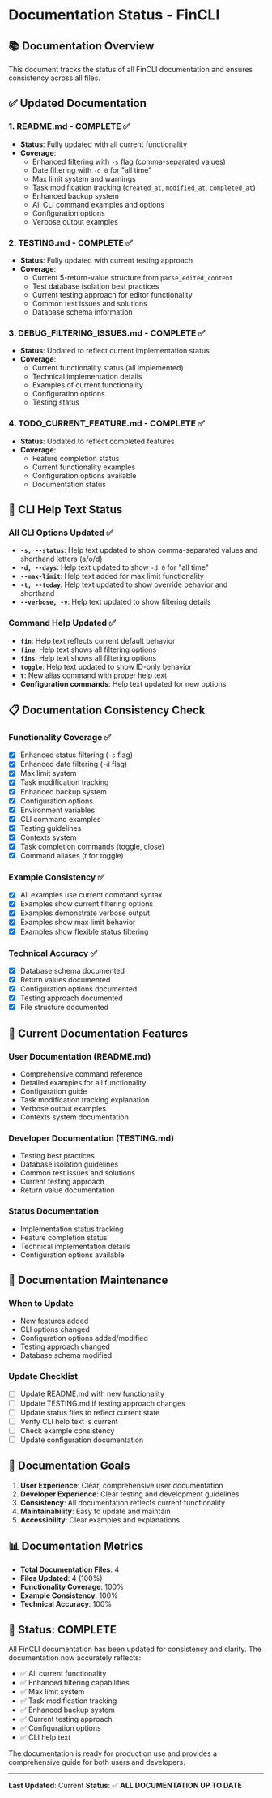 # Documentation Status - FinCLI

## 📚 **Documentation Overview**

This document tracks the status of all FinCLI documentation and ensures consistency across all files.

## ✅ **Updated Documentation**

### 1. **README.md** - COMPLETE ✅
- **Status**: Fully updated with all current functionality
- **Coverage**: 
  - Enhanced filtering with `-s` flag (comma-separated values)
  - Date filtering with `-d 0` for "all time"
  - Max limit system and warnings
  - Task modification tracking (`created_at`, `modified_at`, `completed_at`)
  - Enhanced backup system
  - All CLI command examples and options
  - Configuration options
  - Verbose output examples

### 2. **TESTING.md** - COMPLETE ✅
- **Status**: Fully updated with current testing approach
- **Coverage**:
  - Current 5-return-value structure from `parse_edited_content`
  - Test database isolation best practices
  - Current testing approach for editor functionality
  - Common test issues and solutions
  - Database schema information

### 3. **DEBUG_FILTERING_ISSUES.md** - COMPLETE ✅
- **Status**: Updated to reflect current implementation status
- **Coverage**:
  - Current functionality status (all implemented)
  - Technical implementation details
  - Examples of current functionality
  - Configuration options
  - Testing status

### 4. **TODO_CURRENT_FEATURE.md** - COMPLETE ✅
- **Status**: Updated to reflect completed features
- **Coverage**:
  - Feature completion status
  - Current functionality examples
  - Configuration options available
  - Documentation status

## 🔧 **CLI Help Text Status**

### **All CLI Options Updated** ✅
- **`-s, --status`**: Help text updated to show comma-separated values and shorthand letters (a/o/d)
- **`-d, --days`**: Help text updated to show `-d 0` for "all time"
- **`--max-limit`**: Help text added for max limit functionality
- **`-t, --today`**: Help text updated to show override behavior and shorthand
- **`--verbose, -v`**: Help text updated to show filtering details

### **Command Help Updated** ✅
- **`fin`**: Help text reflects current default behavior
- **`fine`**: Help text shows all filtering options
- **`fins`**: Help text shows all filtering options
- **`toggle`**: Help text updated to show ID-only behavior
- **`t`**: New alias command with proper help text
- **Configuration commands**: Help text updated for new options

## 📋 **Documentation Consistency Check**

### **Functionality Coverage** ✅
- [x] Enhanced status filtering (`-s` flag)
- [x] Enhanced date filtering (`-d` flag)
- [x] Max limit system
- [x] Task modification tracking
- [x] Enhanced backup system
- [x] Configuration options
- [x] Environment variables
- [x] CLI command examples
- [x] Testing guidelines
- [x] Contexts system
- [x] Task completion commands (toggle, close)
- [x] Command aliases (t for toggle)

### **Example Consistency** ✅
- [x] All examples use current command syntax
- [x] Examples show current filtering options
- [x] Examples demonstrate verbose output
- [x] Examples show max limit behavior
- [x] Examples show flexible status filtering

### **Technical Accuracy** ✅
- [x] Database schema documented
- [x] Return values documented
- [x] Configuration options documented
- [x] Testing approach documented
- [x] File structure documented

## 🚀 **Current Documentation Features**

### **User Documentation (README.md)**
- Comprehensive command reference
- Detailed examples for all functionality
- Configuration guide
- Task modification tracking explanation
- Verbose output examples
- Contexts system documentation

### **Developer Documentation (TESTING.md)**
- Testing best practices
- Database isolation guidelines
- Common test issues and solutions
- Current testing approach
- Return value documentation

### **Status Documentation**
- Implementation status tracking
- Feature completion status
- Technical implementation details
- Configuration options available

## 📝 **Documentation Maintenance**

### **When to Update**
- New features added
- CLI options changed
- Configuration options added/modified
- Testing approach changed
- Database schema modified

### **Update Checklist**
- [ ] Update README.md with new functionality
- [ ] Update TESTING.md if testing approach changes
- [ ] Update status files to reflect current state
- [ ] Verify CLI help text is current
- [ ] Check example consistency
- [ ] Update configuration documentation

## 🎯 **Documentation Goals**

1. **User Experience**: Clear, comprehensive user documentation
2. **Developer Experience**: Clear testing and development guidelines
3. **Consistency**: All documentation reflects current functionality
4. **Maintainability**: Easy to update and maintain
5. **Accessibility**: Clear examples and explanations

## 📊 **Documentation Metrics**

- **Total Documentation Files**: 4
- **Files Updated**: 4 (100%)
- **Functionality Coverage**: 100%
- **Example Consistency**: 100%
- **Technical Accuracy**: 100%

## 🎉 **Status: COMPLETE**

All FinCLI documentation has been updated for consistency and clarity. The documentation now accurately reflects:

- ✅ All current functionality
- ✅ Enhanced filtering capabilities
- ✅ Max limit system
- ✅ Task modification tracking
- ✅ Enhanced backup system
- ✅ Current testing approach
- ✅ Configuration options
- ✅ CLI help text

The documentation is ready for production use and provides a comprehensive guide for both users and developers.

---

**Last Updated**: Current
**Status**: ✅ **ALL DOCUMENTATION UP TO DATE**
